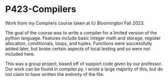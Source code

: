 # P423-Compilers
Work from my Compilers course taken at IU Bloomington Fall 2023.  

The goal of the course was to write a compiler for a limited version of the python language. Features include basic integer math and storage, register allocation, conditionals, loops, and tuples. Functions were successfully added later, but broke certain aspects of local testing and so were not included here.

This was a group project, based off of support code given by our professor. Our work can be found in compiler.py. I wrote a large majority of this, but do not claim to have written the entireity of the file.
